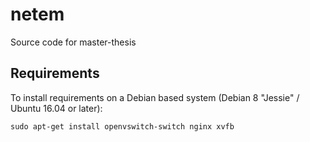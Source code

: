 # netem
Source code for master-thesis

## Requirements

To install requirements on a Debian based system (Debian 8 "Jessie" / Ubuntu 16.04 or later):

```
sudo apt-get install openvswitch-switch nginx xvfb
```
